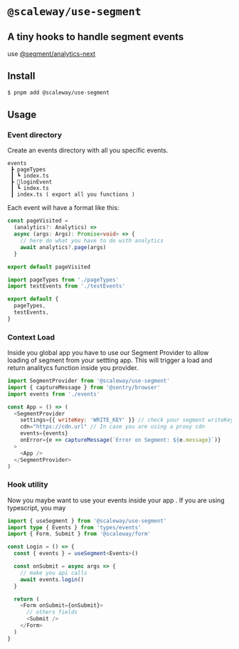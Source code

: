 # `@scaleway/use-segment`

## A tiny hooks to handle segment events

use [@segment/analytics-next](https://github.com/segmentio/analytics-next)

## Install

```bash
$ pnpm add @scaleway/use-segment
```

## Usage

### Event directory

Create an events directory with all you specific events.

```
events
 ┣ pageTypes
 ┃ ┗ index.ts
 ┣ 📂loginEvent
 ┃ ┗ index.ts
 ┃ index.ts ( export all you functions )

```

Each event will have a format like this:

```typescript
const pageVisited =
  (analytics?: Analytics) =>
  async (args: Args): Promise<void> => {
    // here do what you have to do with analytics
    await analytics?.page(args)
  }

export default pageVisited
```

```typescript
import pageTypes from './pageTypes'
import testEvents from './testEvents'

export default {
  pageTypes,
  testEvents,
}
```

### Context Load

Inside you global app you have to use our Segment Provider to allow loading of segment from your settting app.
This will trigger a load and return analitycs function inside you provider.

```javascript
import SegmentProvider from '@scaleway/use-segment'
import { captureMessage } from '@sentry/browser'
import events from './events'

const App = () => (
  <SegmentProvider
    settings={{ writeKey: 'WRITE_KEY' }} // check your segment writeKey
    cdn="https://cdn.url" // In case you are using a proxy cdn
    events={events}
    onError={e => captureMessage(`Error on Segment: ${e.message}`)}
  >
    <App />
  </SegmentProvider>
)
```

### Hook utility

Now you maybe want to use your events inside your app .
If you are using typescript, you may

```typescript
import { useSegment } from '@scaleway/use-segment'
import type { Events } from 'types/events'
import { Form, Submit } from '@scaleway/form'

const Login = () => {
  const { events } = useSegment<Events>()

  const onSubmit = async args => {
    // make you api calls
    await events.login()
  }

  return (
    <Form onSubmit={onSubmit}>
      // others fields
      <Submit />
    </Form>
  )
}
```
